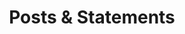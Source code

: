 ---
title: Posts & Statements
hero:
  title: "Posts & Statements"
  img: "/static/img/hero/blog.png"
layout: "socials-sidebar.liquid"
---